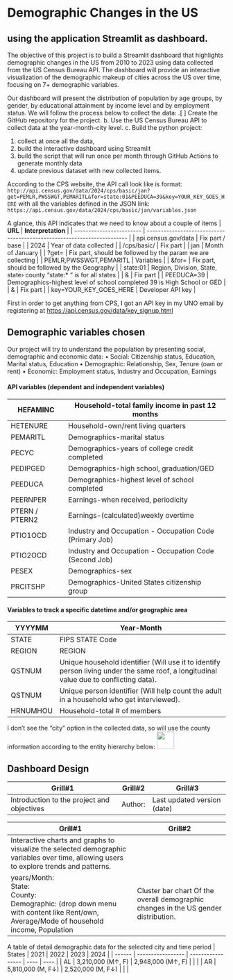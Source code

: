 # Demographic Changes in the US 
## using the application Streamlit as dashboard.

The objective of this project is to build a Streamlit dashboard that highlights demographic changes in the US from 2010 to 2023 using data collected from the US Census Bureau API. The dashboard will provide an interactive visualization of the demographic makeup of cities across the US over time, focusing on 7+ demographic variables.

Our dashboard will present the distribution of population by age groups, by gender, by educational attainment by income level and by employment status.
We will follow the process below to collect the data:
.[ ]	Create the GitHub repository for the project.
b.	Use the US Census Bureau API to collect data at the year-month-city level.
c.	Build the python project:
1.	collect at once all the data, 
2.	build the interactive dashboard using Streamlit
3.	build the script that will run once per month through GitHub Actions to generate monthly data
4.	update previous dataset with new collected items.

According to the CPS website, the API call look like is format: `http://api.census.gov/data/2024/cps/basic/jan?get=PEMLR,PWSSWGT,PEMARITL&for=state:01&PEEDUCA=39&key=YOUR_KEY_GOES_HERE` with all the variables defined in the JSON link: `https://api.census.gov/data/2024/cps/basic/jan/variables.json`

A glance, this API indicates that we need to know about a couple of items
| **URL**                  | **Interpretation**                                                      |
| ------------------------ | ----------------------------------------------------------------------- |
| api.census.gov/data      | Fix part / base                                                         |
| 2024                     | Year of data collected                                                  |
| /cps/basic/              | Fix part                                                                |
| jan                      | Month of January                                                        |
| ?get=                    | Fix part, should be followed by the param we are collecting             |
| PEMLR,PWSSWGT,PEMARITL   | Variables                                                               |
| &for=                    | Fix part, should be followed by the Geography                           |
| state:01                 | Region, Division, State, state› county “state:\* “ is for all states    |
| &                        | Fix part                                                                |
| PEEDUCA=39               | Demographics-highest level of school completed 39 is High School or GED |
| &                        | Fix part                                                                |
| key=YOUR_KEY_GOES_HERE   | Developer API key                                                       |


First in order to get anything from CPS, I got an API key in my UNO email by registering at https://api.census.gov/data/key_signup.html 


## Demographic variables chosen
Our project will try to understand the population by presenting social, demographic and economic data:
•	Social: Citizenship status, Education, Marital status, Education
•	Demographic: Relationship, Sex, Tenure (own or rent)
•	Economic: Employment status, Industry and Occupation, Earnings

#### API variables (dependent and independent variables)
| HEFAMINC       | Household-total family income in past 12 months         |
| -------------- | ------------------------------------------------------- |
| HETENURE       | Household-own/rent living quarters                      |
| PEMARITL       | Demographics-marital status                             |
| PECYC          | Demographics-years of college credit completed          |
| PEDIPGED       | Demographics-high school, graduation/GED                |
| PEEDUCA        | Demographics-highest level of school completed          |
| PEERNPER       | Earnings-when received, periodicity                     |
| PTERN / PTERN2 | Earnings-(calculated)weekly overtime                    |
| PTIO1OCD       | Industry and Occupation - Occupation Code (Primary Job) |
| PTIO2OCD       | Industry and Occupation - Occupation Code (Second Job)  |
| PESEX          | Demographics-sex                                        |
| PRCITSHP       | Demographics-United States citizenship group            |

#### Variables to track a specific datetime and/or geographic area
| YYYYMM   | Year-Month                                                                                                                             |
| -------- | -------------------------------------------------------------------------------------------------------------------------------------- |
| STATE    | FIPS STATE Code                                                                                                                        |
| REGION   | REGION                                                                                                                                 |
| QSTNUM   | Unique household identifier (Will use it to identify person living under the same roof, a longitudinal value due to conflicting data). |
| QSTNUM   | Unique person identifier (Will help count the adult in a household who get interviewed).                                               |
| HRNUMHOU | Household-total # of members                                                                                                           |

I don’t see the “city” option in the collected data, so will use the county information according to the entity hierarchy below: <img src="https://github.com/w86w86/econ8320_US-Census/assets/54444342/aa4028d5-1085-494e-a7f8-f805c41ddf5d" height="40">


## Dashboard Design 
| Grill#1                                    | Grill#2 | Grill#3                     |
| ------------------------------------------ | ------- | --------------------------- |
| Introduction to the project and objectives | Author: | Last updated version (date) |

| Grill#1                                    | Grill#2                               |
| ------------------------------------------ | ------------------------------------- |
| Interactive charts and graphs to visualize the selected demographic variables over time, allowing users to explore trends and patterns.
years/Month:<br>State:<br>County:<br>Demographic: (drop down menu with content like Rent/own, Average/Mode of household income, Population | Cluster bar chart Of the overall demographic changes in the US gender distribution. |

A table of detail demographic data for the selected city and time period
| States | 2021              | 2022              | 2023 | 2024 |
| ------ | ----------------- | ----------------- | ---- | ---- |
| AL     | 3,210,000 (M↑, F) | 2,948,000 (M↑, F) |      |      |
| AR     | 5,810,000 (M, F↓) | 2,520,000 (M, F↓) |      |      |



